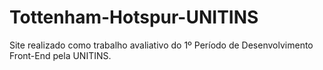 # Tottenham-Hotspur-UNITINS
Site realizado como trabalho avaliativo do 1º Período de Desenvolvimento Front-End pela UNITINS.
